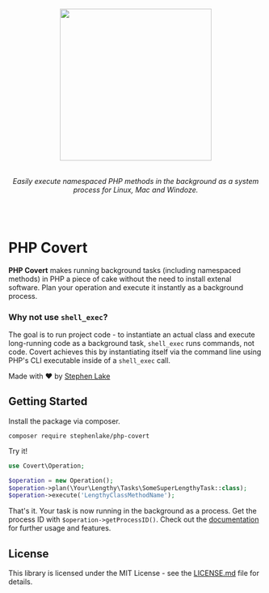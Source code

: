<h6 align="center">
    <img src="https://github.com/stephenlake/php-covert/blob/master/docs/assets/php-covert.png" width="300"/>
</h6>

<h6 align="center">
    Easily execute namespaced PHP methods in the background as a system process for Linux, Mac and Windoze.
</h6>

<br>

# PHP Covert
**PHP Covert** makes running background tasks (including namespaced methods) in PHP a piece of cake without the need to install extenal software. Plan your operation and execute it instantly as a background process.

### Why not use `shell_exec`?
The goal is to run project code - to instantiate an actual class and execute long-running code as a background task, `shell_exec` runs commands, not code. Covert achieves this by instantiating itself via the command line using PHP's CLI executable inside of a `shell_exec` call.

Made with ❤️ by [Stephen Lake](http://stephenlake.github.io/)

## Getting Started
Install the package via composer.

    composer require stephenlake/php-covert

Try it!

```php
use Covert\Operation;

$operation = new Operation();
$operation->plan(\Your\Lengthy\Tasks\SomeSuperLengthyTask::class);
$operation->execute('LengthyClassMethodName');
```
That's it. Your task is now running in the background as a process. Get the process ID with `$operation->getProcessID()`. Check out the [documentation](https://stephenlake.github.io/php-covert) for further usage and features.

## License

This library is licensed under the MIT License - see the [LICENSE.md](LICENSE.md) file for details.
